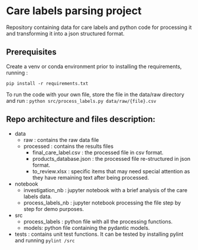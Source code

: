 # Care labels parsing project
Repository containing data for care labels and python code for processing it and transforming it into a json structured format.

## Prerequisites

Create a venv or conda environment prior to installing the requirements, running :

`pip install -r requirements.txt`


To run the code with your own file, store the file in the data/raw directory and run :
`python src/process_labels.py data/raw/{file}.csv`


## Repo architecture and files description:

* data
  * raw : contains the raw data file
  * processed : contains the results files
    * final_care_label.csv : the processed file in csv format.
    * products_database.json : the processed file re-structured in json format.
    * to_review.xlsx : specific items that may need special attention as they have remaining text after being processed.
* notebook
  * investigation_nb : jupyter notebook with a brief analysis of the care labels data.
  * process_labels_nb : jupyter notebook processing the file step by step for demo purposes.
* src
  * process_labels : python file with all the processing functions.
  * models: python file containing the pydantic models.
* tests : contains unit test functions. It can be tested by installing pylint and running `pylint /src`
